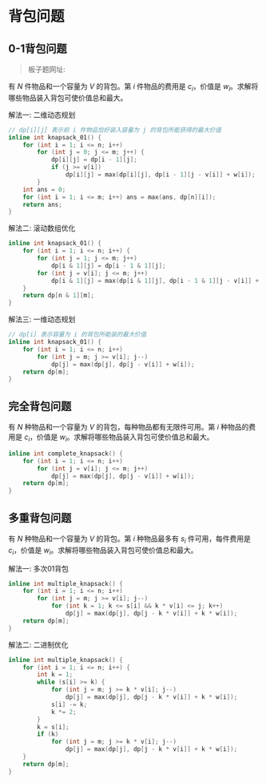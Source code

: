 # 背包问题

## 0-1背包问题

> 板子题网址:

有 $N$ 件物品和一个容量为 $V$ 的背包。第 $i$ 件物品的费用是 $c_i$，价值是 $w_i$。求解将哪些物品装入背包可使价值总和最大。

解法一: 二维动态规划

```cpp
// dp[i][j] 表示前 i 件物品恰好装入容量为 j 的背包所能获得的最大价值
inline int knapsack_01() {
    for (int i = 1; i <= n; i++)
        for (int j = 0; j <= m; j++) {
            dp[i][j] = dp[i - 1][j];
            if (j >= v[i])
                dp[i][j] = max(dp[i][j], dp[i - 1][j - v[i]] + w[i]);
        }
    int ans = 0;
    for (int i = 1; i <= m; i++) ans = max(ans, dp[n][i]);
    return ans;
}
```

解法二: 滚动数组优化

```cpp
inline int knapsack_01() {
    for (int i = 1; i <= n; i++) {
        for (int j = 1; j <= m; j++)
            dp[i & 1][j] = dp[i - 1 & 1][j];
        for (int j = v[i]; j <= m; j++)
            dp[i & 1][j] = max(dp[i & 1][j], dp[i - 1 & 1][j - v[i]] + w[i]);
    }
    return dp[n & 1][m];
}
```

解法三: 一维动态规划

```cpp
// dp[i] 表示容量为 i 的背包所能装的最大价值
inline int knapsack_01() {
    for (int i = 1; i <= n; i++)
        for (int j = m; j >= v[i]; j--)
            dp[j] = max(dp[j], dp[j - v[i]] + w[i]);
    return dp[m];
}
```

## 完全背包问题

有 $N$ 种物品和一个容量为 $V$ 的背包，每种物品都有无限件可用。第 $i$ 种物品的费用是 $c_i$，价值是 $w_i$。求解将哪些物品装入背包可使价值总和最大。

```cpp
inline int complete_knapsack() {
    for (int i = 1; i <= n; i++)
        for (int j = v[i]; j <= m; j++)
            dp[j] = max(dp[j], dp[j - v[i]] + w[i]);
    return dp[m];
}
```

## 多重背包问题

有 $N$ 种物品和一个容量为 $V$ 的背包。第 $i$ 种物品最多有 $s_i$ 件可用，每件费用是 $c_i$，价值是 $w_i$。求解将哪些物品装入背包可使价值总和最大。

解法一: 多次01背包

```cpp
inline int multiple_knapsack() {
    for (int i = 1; i <= n; i++)
        for (int j = m; j >= v[i]; j--)
            for (int k = 1; k <= s[i] && k * v[i] <= j; k++)
                dp[j] = max(dp[j], dp[j - k * v[i]] + k * w[i]);
    return dp[m];
}
```

解法二: 二进制优化

```cpp
inline int multiple_knapsack() {
    for (int i = 1; i <= n; i++) {
        int k = 1;
        while (s[i] >= k) {
            for (int j = m; j >= k * v[i]; j--)
                dp[j] = max(dp[j], dp[j - k * v[i]] + k * w[i]);
            s[i] -= k;
            k *= 2;
        }
        k = s[i];
        if (k)
            for (int j = m; j >= k * v[i]; j--)
                dp[j] = max(dp[j], dp[j - k * v[i]] + k * w[i]);
    }
    return dp[m];
}
```
